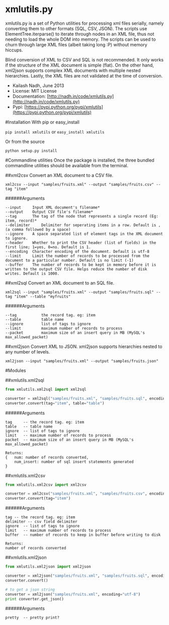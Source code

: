 # xmlutils.py
xmlutils.py is a set of Python utilities for processing xml files serially, 
namely converting them to other formats (SQL, CSV, JSON). The scripts use 
ElementTree.iterparse() to iterate through nodes in an XML file, thus not 
needing to load the whole DOM into memory. The scripts can be used to churn 
through large XML files (albeit taking long :P) without memory hiccups.

Blind conversion of XML to CSV and SQL is not recommended.
It only works if the structure of the XML document is simple (flat). 
On the other hand, xml2json supports complex XML documents with multiple
nested hierarchies. Lastly, the XML files are not validated at the time of conversion.


- Kailash Nadh, June 2013
- License: MIT License
- Documentation: [http://nadh.in/code/xmlutils.py](http://nadh.in/code/xmlutils.py)
- Pypi: [https://pypi.python.org/pypi/xmlutils](https://pypi.python.org/pypi/xmlutils)


#Installation
With pip or easy_install

```pip install xmlutils``` or ```easy_install xmlutils```

Or from the source

```python setup.py install```

#Commandline utilities
Once the package is installed, the three bundled commandline utilities should be available
from the terminal.

##xml2csv
Convert an XML document to a CSV file.

```
xml2csv --input "samples/fruits.xml" --output "samples/fruits.csv" --tag "item"
```

######Arguments
```
--input 	Input XML document's filename*
--output 	Output CSV file's filename*
--tag 		The tag of the node that represents a single record (Eg: item, record)*
--delimiter 	Delimiter for seperating items in a row. Default is , (a comma followed by a space)
--ignore 	A space separated list of element tags in the XML document to ignore.
--header 	Whether to print the CSV header (list of fields) in the first line; 1=yes, 0=no. Default is 1.
--encoding 	Character encoding of the document. Default is utf-8
--limit 	Limit the number of records to be processed from the document to a particular number. Default is no limit (-1)
--buffer 	The number of records to be kept in memory before it is written to the output CSV file. Helps reduce the number of disk writes. Default is 1000. 
```

##xml2sql
Convert an XML document to an SQL file.

```
xml2sql --input "samples/fruits.xml" --output "samples/fruits.sql" --tag "item" --table "myfruits"
```

######Arguments
```
--tag           the record tag. eg: item
--table         table name
--ignore        list of tags to ignore
--limit         maximum number of records to process
--packet        maximum size of an insert query in MB (MySQL's max_allowed_packet)
```

##xml2json
Convert XML to JSON.
xml2json supports hierarchies nested to any number of levels.

```xml2json --input "samples/fruits.xml" --output "samples/fruits.json"```

#Modules

##xmlutils.xml2sql
```python
from xmlutils.xml2sql import xml2sql

converter = xml2sql("samples/fruits.xml", "samples/fruits.sql", encoding="utf-8")
converter.convert(tag="item", table="table")
```

######Arguments
```
tag 	-- the record tag. eg: item
table	-- table name
ignore	-- list of tags to ignore
limit	-- maximum number of records to process
packet	-- maximum size of an insert query in MB (MySQL's max_allowed_packet)

Returns:
{	num: number of records converted,
	num_insert: number of sql insert statements generated
}
```

##xmlutils.xml2csv
```python
from xmlutils.xml2csv import xml2csv

converter = xml2csv("samples/fruits.xml", "samples/fruits.csv", encoding="utf-8")
converter.convert(tag="item")
```

######Arguments
```
tag	-- the record tag. eg: item
delimiter -- csv field delimiter
ignore	-- list of tags to ignore
limit	-- maximum number of records to process
buffer	-- number of records to keep in buffer before writing to disk

Returns:
number of records converted
```

##xmlutils.xml2json
```python
from xmlutils.xml2json import xml2json

converter = xml2json("samples/fruits.xml", "samples/fruits.sql", encoding="utf-8")
converter.convert()

# to get a json string
converter = xml2json("samples/fruits.xml", encoding="utf-8")
print converter.get_json()
```

######Arguments
```
pretty	-- pretty print?
```
